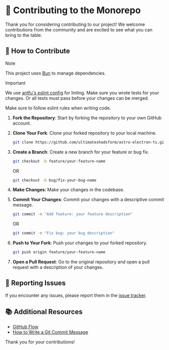 # 🤝 Contributing to the Monorepo

Thank you for considering contributing to our project! We welcome contributions from the community and are excited to see what you can bring to the table.

## 🤝 How to Contribute

> [!NOTE]
> This project uses [Bun](https://bun.sh/) to manage dependencies.

> [!IMPORTANT]
> We use [antfu's eslint config](https://github.com/antfu/eslint-config) for linting.
> Make sure you wrote tests for your changes. Or all tests must pass before your changes can be merged.

Make sure to follow eslint rules when writing code.

1. **Fork the Repository**: Start by forking the repository to your own GitHub account.

2. **Clone Your Fork**: Clone your forked repository to your local machine.

   ```bash
   git clone https://github.com/ultimateshadsform/astro-electron-ts.git
   ```

3. **Create a Branch**: Create a new branch for your feature or bug fix.

   ```bash
   git checkout -b feature/your-feature-name
   ```

   OR

   ```bash
   git checkout -b bug/fix-your-bug-name
   ```

4. **Make Changes**: Make your changes in the codebase.

5. **Commit Your Changes**: Commit your changes with a descriptive commit message.

   ```bash
   git commit -m "Add feature: your feature description"
   ```

   OR

   ```bash
   git commit -m "Fix bug: your bug description"
   ```

6. **Push to Your Fork**: Push your changes to your forked repository.

   ```bash
   git push origin feature/your-feature-name
   ```

7. **Open a Pull Request**: Go to the original repository and open a pull request with a description of your changes.

## 🐛 Reporting Issues

If you encounter any issues, please report them in the [issue tracker](https://github.com/your-repo/issues).

## 📚 Additional Resources

- [GitHub Flow](https://guides.github.com/introduction/flow/)
- [How to Write a Git Commit Message](https://chris.beams.io/posts/git-commit/)

Thank you for your contributions!
